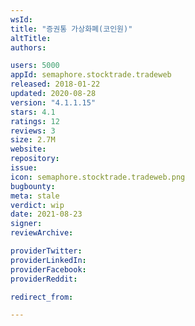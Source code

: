 ```yaml
---
wsId: 
title: "증권통 가상화폐(코인원)"
altTitle: 
authors:

users: 5000
appId: semaphore.stocktrade.tradeweb
released: 2018-01-22
updated: 2020-08-28
version: "4.1.1.15"
stars: 4.1
ratings: 12
reviews: 3
size: 2.7M
website: 
repository: 
issue: 
icon: semaphore.stocktrade.tradeweb.png
bugbounty: 
meta: stale
verdict: wip
date: 2021-08-23
signer: 
reviewArchive:

providerTwitter: 
providerLinkedIn: 
providerFacebook: 
providerReddit: 

redirect_from:

---
```


